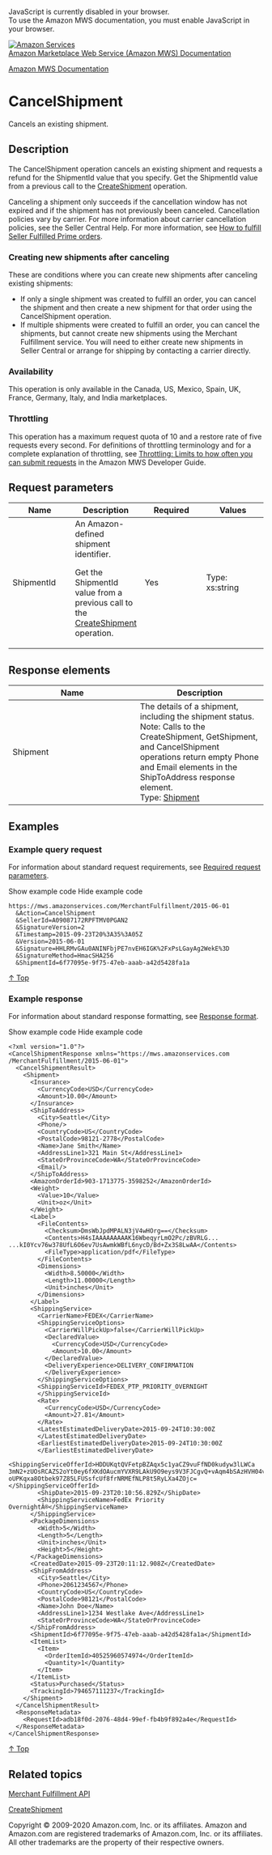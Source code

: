 <div id="MWSDX_noscript">

JavaScript is currently disabled in your browser.  
To use the Amazon MWS documentation, you must enable JavaScript in your
browser.

</div>

<div id="MWSDX_divtop">

[![Amazon
Services](https://images-na.ssl-images-amazon.com/images/G/08/mwsportal/fr_FR/amazonservices.gif "Amazon Services")](http://services.amazon.fr)  
<span id="MWSDX_titlebar">[Amazon Marketplace Web Service (Amazon MWS)
Documentation](https://developer.amazonservices.fr/gp/mws/docs.html)</span>

</div>

<div id="MWSDX_divbottom">

<div id="MWSDX_divleft">

<div id="MWSDX_toc">

</div>

</div>

<div id="MWSDX_divright">

<div id="MWSDX_content">

<span id="MWSDX_breadcrumbs">[Amazon MWS
Documentation](https://developer.amazonservices.fr/gp/mws/docs.html)</span>

<div id="MerchFulFill_CancelShipment" class="nested0">

CancelShipment
==============

<div class="body">

<span class="ph">Cancels an existing shipment.</span>

</div>

<div id="Description" class="topic concept nested1">

Description
-----------

<div class="body conbody">

The <span class="keyword apiname">CancelShipment</span> operation
cancels an existing shipment and requests a refund for the <span
class="keyword parmname">ShipmentId</span> value that you specify. <span
class="ph">Get the <span class="keyword parmname">ShipmentId</span>
value from a previous call to the
<a href="MerchFulfill_CreateShipment.md" class="xref">CreateShipment</a>
operation.</span>

Canceling a shipment only succeeds if the cancellation window has not
expired and if the shipment has not previously been canceled. <span
class="ph">Cancellation policies vary by carrier. For more information
about carrier cancellation policies, see the Seller Central Help.</span>
<span class="ph">For more information, see
<a href="MerchFulfill_HowToUseForPrime.md" class="xref">How to fulfill Seller Fulfilled Prime orders</a>.</span>

<div class="section">

### Creating new shipments after canceling

<div class="p">

These are conditions where you can create new shipments after canceling
existing shipments:

-   If only a single shipment was created to fulfill an order, you can
    cancel the shipment and then create a new shipment for that order
    using the <span class="keyword apiname">CancelShipment</span>
    operation.
-   If multiple shipments were created to fulfill an order, you can
    cancel the shipments, but cannot create new shipments using the
    <span class="ph">Merchant Fulfillment service</span>. You will need
    to either create new shipments in Seller Central or arrange for
    shipping by contacting a carrier directly.

</div>

</div>

<div class="section">

### Availability

This operation is only available in the Canada, US, Mexico, Spain, UK,
France, Germany, Italy, and India marketplaces.

</div>

<div class="section">

### Throttling

<span class="ph">This operation has a maximum request quota of 10 and a
restore rate of five requests every second. For definitions of
throttling terminology and for a complete explanation of throttling, see
<a href="../dev_guide/DG_Throttling.md" class="xref">Throttling: Limits to how often you can submit requests</a>
in the <span class="ph">Amazon MWS Developer Guide</span>.</span>

</div>

</div>

</div>

<div id="RequestParameters" class="topic reference nested1">

Request parameters
------------------

<div class="body refbody">

<div class="tablenoborder">

<table id="RequestParameters__RequestParametersTable" class="table" data-cellpadding="4" data-cellspacing="0" data-summary="" data-frame="border" data-border="1" data-rules="all">
<colgroup>
<col style="width: 25%" />
<col style="width: 25%" />
<col style="width: 25%" />
<col style="width: 25%" />
</colgroup>
<thead>
<tr class="header">
<th>Name</th>
<th>Description</th>
<th>Required</th>
<th>Values</th>
</tr>
</thead>
<tbody>
<tr class="odd">
<td><span class="keyword parmname">ShipmentId</span></td>
<td><span id="RequestParameters__d38090e269" class="ph">An Amazon-defined shipment identifier.</span>
<p><span id="RequestParameters__d38090e272" class="ph">Get the <span class="keyword parmname">ShipmentId</span> value from a previous call to the <a href="MerchFulfill_CreateShipment.md" class="xref">CreateShipment</a> operation.</span></p></td>
<td>Yes</td>
<td><span class="ph">Type: xs:string</span></td>
</tr>
</tbody>
</table>

</div>

</div>

</div>

<div id="ResponseElements" class="topic reference nested1">

Response elements
-----------------

<div class="body refbody">

<div class="tablenoborder">

<table id="ResponseElements__ResponseElementsTable" class="table" data-cellpadding="4" data-cellspacing="0" data-summary="" data-frame="border" data-border="1" data-rules="all">
<colgroup>
<col style="width: 50%" />
<col style="width: 50%" />
</colgroup>
<thead>
<tr class="header">
<th>Name</th>
<th>Description</th>
</tr>
</thead>
<tbody>
<tr class="odd">
<td><span class="keyword parmname">Shipment</span></td>
<td><span class="ph">The details of a shipment, including the shipment status.</span>
<div class="p">
<div class="note note">
<span class="notetitle">Note:</span> Calls to the <span class="keyword apiname">CreateShipment</span>, <span class="keyword apiname">GetShipment</span>, and <span class="keyword apiname">CancelShipment</span> operations return empty <span class="keyword parmname">Phone</span> and <span class="keyword parmname">Email</span> elements in the <span class="keyword parmname">ShipToAddress</span> response element.
</div>
Type: <a href="MerchFulfill_Datatypes.md#Shipment" class="xref" title="The details of a shipment, including the shipment status.">Shipment</a>
</div></td>
</tr>
</tbody>
</table>

</div>

</div>

</div>

<div id="Examples" class="topic reference nested1">

Examples
--------

<div class="body refbody">

<div class="section">

### Example query request

<span class="ph">For information about standard request requirements,
see
<a href="../dev_guide/DG_RequiredRequestParameters.md" class="xref">Required request parameters</a>.</span>

<span class="ph expander"> <span class="keyword parmname xshow">Show
example code</span> <span class="keyword parmname xhide">Hide example
code</span> </span>

<div class="sectiondiv content">

    https://mws.amazonservices.com/MerchantFulfillment/2015-06-01
      &Action=CancelShipment
      &SellerId=A09087172RPFTMV0PGAN2
      &SignatureVersion=2
      &Timestamp=2015-09-23T20%3A35%3A05Z
      &Version=2015-06-01
      &Signature=HHLRMvGAu0ANINFbjPE7nvEH6IGK%2FxPsLGayAg2WekE%3D
      &SignatureMethod=HmacSHA256
      &ShipmentId=6f77095e-9f75-47eb-aaab-a42d5428fa1a

<a href="#Examples" class="xref">↑ Top</a>

</div>

</div>

<div class="section">

### Example response

<span class="ph">For information about standard response formatting, see
<a href="../dev_guide/DG_ResponseFormat.md" class="xref">Response format</a>.</span>

<span class="ph expander"> <span class="keyword parmname xshow">Show
example code</span> <span class="keyword parmname xhide">Hide example
code</span> </span>

<div class="sectiondiv content">

    <?xml version="1.0"?>
    <CancelShipmentResponse xmlns="https://mws.amazonservices.com
    /MerchantFulfillment/2015-06-01">
      <CancelShipmentResult>
        <Shipment>
          <Insurance>
            <CurrencyCode>USD</CurrencyCode>
            <Amount>10.00</Amount>
          </Insurance>
          <ShipToAddress>
            <City>Seattle</City>
            <Phone/>
            <CountryCode>US</CountryCode>
            <PostalCode>98121-2778</PostalCode>
            <Name>Jane Smith</Name>
            <AddressLine1>321 Main St</AddressLine1>
            <StateOrProvinceCode>WA</StateOrProvinceCode>
            <Email/>
          </ShipToAddress>
          <AmazonOrderId>903-1713775-3598252</AmazonOrderId>
          <Weight>
            <Value>10</Value>
            <Unit>oz</Unit>
          </Weight>
          <Label>
            <FileContents>
              <Checksum>DmsWbJpdMPALN3jV4wHOrg==</Checksum>
              <Contents>H4sIAAAAAAAAAK16WbeqyrLmO2Pc/zBVRLG...
    ...kI0Ycv76w378UfL6O6ev7UsAwmkWBfL6nycD/Bd+Zx3S8LwAA</Contents>
              <FileType>application/pdf</FileType>
            </FileContents>
            <Dimensions>
              <Width>8.50000</Width>
              <Length>11.00000</Length>
              <Unit>inches</Unit>
            </Dimensions>
          </Label>
          <ShippingService>
            <CarrierName>FEDEX</CarrierName>
            <ShippingServiceOptions>
              <CarrierWillPickUp>false</CarrierWillPickUp>
              <DeclaredValue>
                <CurrencyCode>USD</CurrencyCode>
                <Amount>10.00</Amount>
              </DeclaredValue>
              <DeliveryExperience>DELIVERY_CONFIRMATION
              </DeliveryExperience>
            </ShippingServiceOptions>
            <ShippingServiceId>FEDEX_PTP_PRIORITY_OVERNIGHT
            </ShippingServiceId>
            <Rate>
              <CurrencyCode>USD</CurrencyCode>
              <Amount>27.81</Amount>
            </Rate>
            <LatestEstimatedDeliveryDate>2015-09-24T10:30:00Z
            </LatestEstimatedDeliveryDate>
            <EarliestEstimatedDeliveryDate>2015-09-24T10:30:00Z
            </EarliestEstimatedDeliveryDate>
            <ShippingServiceOfferId>HDDUKqtQVFetpBZAqx5c1yaCZ9vuFfND0kudyw3lLWCa
    3mN2+zUOsRCAZS2oYt0ey6fXKdOAucmYVXR9LAkU9O9eys9V3FJCgvQ+vAqm4bSAzHVH04vD8oLy
    oUPKqxa8Otbek97Z85LFUSsfcUf8frNRMEfNLP8t5RyLXa4ZOjc=</ShippingServiceOfferId>
            <ShipDate>2015-09-23T20:10:56.829Z</ShipDate>
            <ShippingServiceName>FedEx Priority OvernightÂ®</ShippingServiceName>
          </ShippingService>
          <PackageDimensions>
            <Width>5</Width>
            <Length>5</Length>
            <Unit>inches</Unit>
            <Height>5</Height>
          </PackageDimensions>
          <CreatedDate>2015-09-23T20:11:12.908Z</CreatedDate>
          <ShipFromAddress>
            <City>Seattle</City>
            <Phone>2061234567</Phone>
            <CountryCode>US</CountryCode>
            <PostalCode>98121</PostalCode>
            <Name>John Doe</Name>
            <AddressLine1>1234 Westlake Ave</AddressLine1>
            <StateOrProvinceCode>WA</StateOrProvinceCode>
          </ShipFromAddress>
          <ShipmentId>6f77095e-9f75-47eb-aaab-a42d5428fa1a</ShipmentId>
          <ItemList>
            <Item>
              <OrderItemId>40525960574974</OrderItemId>
              <Quantity>1</Quantity>
            </Item>
          </ItemList>
          <Status>Purchased</Status>
          <TrackingId>794657111237</TrackingId>
        </Shipment>
      </CancelShipmentResult>
      <ResponseMetadata>
        <RequestId>adb18f0d-2076-48d4-99ef-fb4b9f892a4e</RequestId>
      </ResponseMetadata>
    </CancelShipmentResponse>

<a href="#Examples" class="xref">↑ Top</a>

</div>

</div>

</div>

</div>

<div id="RelatedTopics" class="topic nested1">

Related topics
--------------

<div class="body">

<a href="../merch_fulfill/MerchFulfill_Overview.md" class="xref">Merchant Fulfillment API</a>

<a href="MerchFulfill_CreateShipment.md" class="xref">CreateShipment</a>

</div>

</div>

</div>

<div id="MWSDX_footer">

Copyright © 2009-2020 Amazon.com, Inc. or its affiliates. Amazon and
Amazon.com are registered trademarks of Amazon.com, Inc. or its
affiliates. All other trademarks are the property of their respective
owners.

</div>

</div>

</div>

<div style="clear: both;">

</div>

</div>
